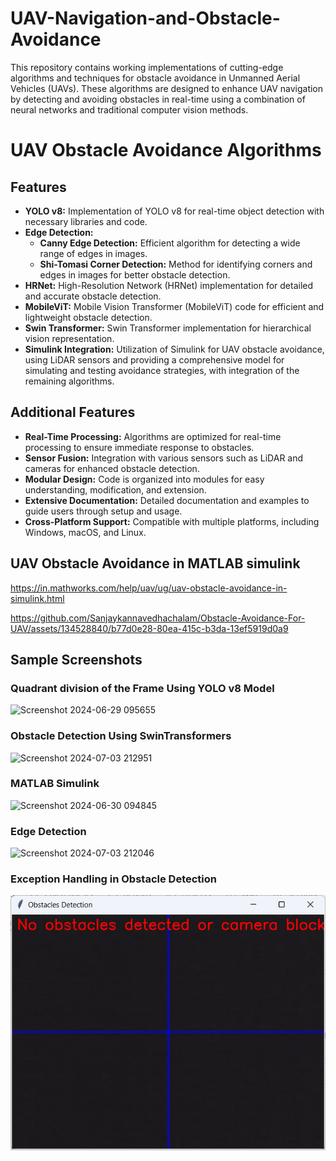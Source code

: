 # UAV-Navigation-and-Obstacle-Avoidance
This repository contains working implementations of cutting-edge algorithms and techniques for obstacle avoidance in Unmanned Aerial Vehicles (UAVs). These algorithms are designed to enhance UAV navigation by detecting and avoiding obstacles in real-time using a combination of neural networks and traditional computer vision methods.

# UAV Obstacle Avoidance Algorithms

## Features

- **YOLO v8:** Implementation of YOLO v8 for real-time object detection with necessary libraries and code.
- **Edge Detection:**
  - **Canny Edge Detection:** Efficient algorithm for detecting a wide range of edges in images.
  - **Shi-Tomasi Corner Detection:** Method for identifying corners and edges in images for better obstacle detection.
- **HRNet:** High-Resolution Network (HRNet) implementation for detailed and accurate obstacle detection.
- **MobileViT:** Mobile Vision Transformer (MobileViT) code for efficient and lightweight obstacle detection.
- **Swin Transformer:** Swin Transformer implementation for hierarchical vision representation.
- **Simulink Integration:** Utilization of Simulink for UAV obstacle avoidance, using LiDAR sensors and providing a comprehensive model for simulating and testing avoidance strategies, with integration of the remaining algorithms.

## Additional Features

- **Real-Time Processing:** Algorithms are optimized for real-time processing to ensure immediate response to obstacles.
- **Sensor Fusion:** Integration with various sensors such as LiDAR and cameras for enhanced obstacle detection.
- **Modular Design:** Code is organized into modules for easy understanding, modification, and extension.
- **Extensive Documentation:** Detailed documentation and examples to guide users through setup and usage.
- **Cross-Platform Support:** Compatible with multiple platforms, including Windows, macOS, and Linux.

## UAV Obstacle Avoidance in MATLAB simulink
https://in.mathworks.com/help/uav/ug/uav-obstacle-avoidance-in-simulink.html

https://github.com/Sanjaykannavedhachalam/Obstacle-Avoidance-For-UAV/assets/134528840/b77d0e28-80ea-415c-b3da-13ef5919d0a9

## Sample Screenshots
### Quadrant division of the Frame Using YOLO v8 Model
![Screenshot 2024-06-29 095655](https://github.com/Sanjaykannavedhachalam/UAV-Obstacle-Avoidance-Algorithms/assets/134528840/f691a5a9-f72b-4da1-b79f-a05d07dcb79f)

### Obstacle Detection Using SwinTransformers
![Screenshot 2024-07-03 212951](https://github.com/Sanjaykannavedhachalam/UAV-Obstacle-Avoidance-Algorithms/assets/134528840/f04988d9-acca-4d71-a128-46517f07c5ca)

### MATLAB Simulink
![Screenshot 2024-06-30 094845](https://github.com/Sanjaykannavedhachalam/UAV-Obstacle-Avoidance-Algorithms/assets/134528840/6bfadf98-10ba-44ca-87c0-291ffccf38e6)

### Edge Detection
![Screenshot 2024-07-03 212046](https://github.com/Sanjaykannavedhachalam/UAV-Obstacle-Avoidance-Algorithms/assets/134528840/3e5c7bda-bae2-4480-9b3f-28d407cd4dcf)

### Exception Handling in Obstacle Detection
![Logo](https://github.com/Sanjaykannavedhachalam/Obstacle-Avoidance-For-UAV/blob/main/Screenshot%202024-06-29%20095603.png)
